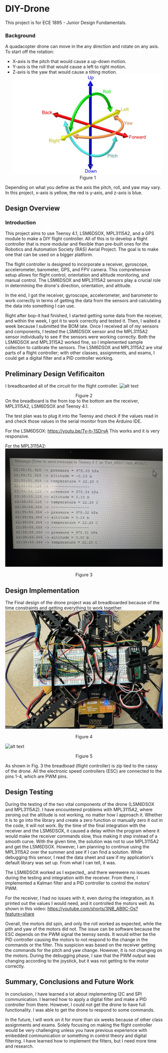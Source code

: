 # DIY-Drone
This project is for ECE 1895 - Junior Design Fundamentals.

### Background
A quadacopter drone can move in the any direction and rotate on any axis. To start off the rotation: <br>
* X-axis is the pitch that would cause a up-down motion. 
* Y-axis is the roll that would cause a left to right motion.
* Z-axis is the yaw that would cause a tilting motion. <br>
![alt text](image.png) <center>Figure 1</center>

Depending on what you define as the axis the pitch, roll, and yaw may vary. In this project, x-axis is yellow, the red is y-axis, and z-axis is blue.

## Design Overview

### Introduction

This project aims to use Teensy 4.1, LSM6DSOX, MPL3115A2, and a GPS module to make a DIY flight controller. All of this is to develop a flight controller that is more modular and flexible than pre-built ones for the Robotics and Automation Society (RAS) Aerial Project. The goal is to make one that can be used on a bigger platform.

The flight controller is designed to incorporate a receiver, gyroscope, accelerometer, barometer, GPS, and FPV camera. This comprehensive setup allows for flight control, orientation and altitude monitoring, and manual control. The LSM6DSOX and MPL3115A2 sensors play a crucial role in determining the drone's direction, orientation, and altitude.

In the end, I got the receiver, gyroscope, accelerometer, and barometer to work correctly in terms of getting the data from the sensors and calculating the data into something I can use.

Right after bop-it had finished, I started getting some data from the receiver, and within the week, I got it to work correctly and tested it. Then, I waited a week because I submitted the BOM late. Once I received all of my sensors and components, I tested the LSM6DSOX sensor and the MPL3115A2 sensor individually to see if the sensors were working correctly. Both the LSM6DSOX and MPL3115A2 worked fine, so I implemented sample collection to calibrate the sensors. The LSM6DSOX and MPL3115A2 are vital parts of a flight controller; with other classes, assignments, and exams, I could get a digital filter and a PID controller working.

## Preliminary Design Vefificaiton 
I breadboarded all of the circuit for the flight controller.
![alt text](<Images and Video/IMG_8458.jpg>)<center>Figure 2</center>
On the breadboard is the from top to the bottom are the receiver, MPL3115A2, LSM6DSOX and Teensy 4.1. 

The test plan was to plug it into the Teensy and check if the values read in and check those values in the serial monitor from the Arduino IDE. 

For the LSM6DSOX: https://youtu.be/Ty-h-1SDryA
This works and it is very responsive.

For the MPL3115A2: ![alt text](<Images and Video\IMG_8468.jpg>)<center>Figure 3</center>


## Design Implementation
The Final design of the drone project was all breadboarded because of the time constraints and getting everything to work together.
![alt text](<Images and Video\IMG_8442.jpg>)<center>Figure 4</center>

![alt text](<Images and Video\IMG_8441.jpg>)<center>Figure 5</center>

As shown in Fig. 3 the breadboad (flight controller) is zip tied to the cassy of the drone. All the electronic speed controllers (ESC) are connected to the pins 1-4, which are PWM pins. 

## Design Testing
During the testing of the two vital components of the drone (LSM6DSOX and MPL3115A2). I have encountered problems with MPL3115A2, where zeroing out the altitude is not working, no matter how I approach it. Whether it is to go into the library and create a zero function or manually zero it out in the code, it will not work. By the time of the final integration with the receiver and the LSM6DSOX, it caused a delay within the program where it would make the receiver commands slow, thus making it step instead of a smooth curve. With the given time, the solution was not to use MPL3115A2 and get the LSM6DSOX. However, I am planning to continue using the MPL3115A2 over the summer and see if I can find a solution. While debugging this sensor, I read the data sheet and saw if my application's default library was set up. From what I can tell, it was.

The LSM6DSOX worked as I expected,, and there werewere no issues during the testing and integration with the receiver. From there, I implemented a Kalman filter and a PID controller to control the motors' PWM.

For the receiver, I had no issues with it, even during the integration, as it printed out the values I would need, and it controlled the motors well. As shown in this video: https://youtube.com/shorts/3NB_AB9C-Os?feature=share

Overall, the motors did spin, and only the roll worked as expected, while the pith and yaw of the motors did not. The issue can be software because the ESC depends on the PWM signal the teensy sends. It would either be the PID controller causing the motors to not respond to the change in the commands or the filter. This suspicion was based on the receiver getting the commands for the pitch and yaw change. However, it is not changing on the motors. During the debugging phase, I saw that the PWM output was changing according to the joystick, but it was not getting to the motor correctly. 

## Summary, Conclusions and Future Work
In conclusion, I have learned a lot about implementing I2C and SPI communication. I learned how to apply a digital filter and make a PID controller from there. However, I could not get the drone to have full functionality. I was able to get the drone to respond to some commands. 

In the future, I will work on it for more than six weeks because of other class assignments and exams. Solely focusing on making the flight controller would be very challenging unless you have previous experience with embedded communication or something in control theory and digital filtering. I have learned how to implement the filters, but I need more time and research.